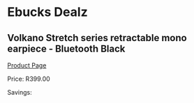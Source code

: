 
# Ebucks Dealz
## Volkano Stretch series retractable mono earpiece - Bluetooth Black
[Product Page](https://www.ebucks.com/web/shop/productSelected.do?prodId=1196478082&catId=714972256)

Price: R399.00

Savings: 


	